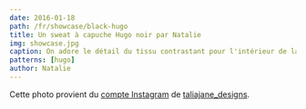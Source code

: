 ```yaml
---
date: 2016-01-18
path: /fr/showcase/black-hugo
title: Un sweat à capuche Hugo noir par Natalie
img: showcase.jpg
caption: On adore le détail du tissu contrastant pour l'intérieur de la capuche
patterns: [hugo]
author: Natalie
---
```


Cette photo provient du [compte Instagram](https://www.instagram.com/p/BAqm70Lqg9o/) de [taliajane_designs](https://www.instagram.com/taliajane_designs/).
